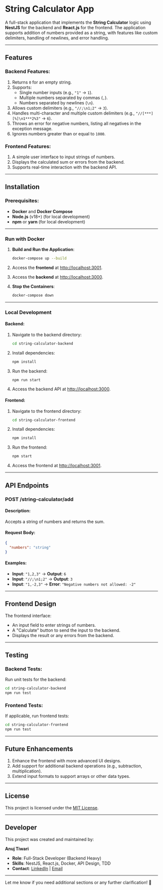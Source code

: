 # **String Calculator App**

A full-stack application that implements the **String Calculator** logic using **NestJS** for the backend and **React.js** for the frontend. The application supports addition of numbers provided as a string, with features like custom delimiters, handling of newlines, and error handling.

---

## **Features**

### Backend Features:
1. Returns `0` for an empty string.
2. Supports:
   - Single number inputs (e.g., `"1"` → `1`).
   - Multiple numbers separated by commas (`,`).
   - Numbers separated by newlines (`\n`).
3. Allows custom delimiters (e.g., `"//;\n1;2"` → `3`).
4. Handles multi-character and multiple custom delimiters (e.g., `"//[***][%]\n1***2%3"` → `6`).
5. Throws an error for negative numbers, listing all negatives in the exception message.
6. Ignores numbers greater than or equal to `1000`.

### Frontend Features:
1. A simple user interface to input strings of numbers.
2. Displays the calculated sum or errors from the backend.
3. Supports real-time interaction with the backend API.

---

## **Installation**

### Prerequisites:
- **Docker** and **Docker Compose**
- **Node.js** (v18+) (for local development)
- **npm** or **yarn** (for local development)

---

### **Run with Docker**

1. **Build and Run the Application**:
   ```bash
   docker-compose up --build
   ```

2. Access the **frontend** at [http://localhost:3001](http://localhost:3001).

3. Access the **backend** at [http://localhost:3000](http://localhost:3000).

4. **Stop the Containers**:
   ```bash
   docker-compose down
   ```

---

### **Local Development**

#### Backend:
1. Navigate to the backend directory:
   ```bash
   cd string-calculator-backend
   ```

2. Install dependencies:
   ```bash
   npm install
   ```

3. Run the backend:
   ```bash
   npm run start
   ```

4. Access the backend API at [http://localhost:3000](http://localhost:3000).

#### Frontend:
1. Navigate to the frontend directory:
   ```bash
   cd string-calculator-frontend
   ```

2. Install dependencies:
   ```bash
   npm install
   ```

3. Run the frontend:
   ```bash
   npm start
   ```

4. Access the frontend at [http://localhost:3001](http://localhost:3001).

---

## **API Endpoints**

### **POST /string-calculator/add**
#### Description:
Accepts a string of numbers and returns the sum.

#### Request Body:
```json
{
  "numbers": "string"
}
```

#### Examples:
- **Input**: `"1,2,3"` → **Output**: `6`
- **Input**: `"//;\n1;2"` → **Output**: `3`
- **Input**: `"1,-2,3"` → **Error**: `"Negative numbers not allowed: -2"`

---

## **Frontend Design**

The frontend interface:
- An input field to enter strings of numbers.
- A "Calculate" button to send the input to the backend.
- Displays the result or any errors from the backend.

---

## **Testing**

### Backend Tests:
Run unit tests for the backend:
```bash
cd string-calculator-backend
npm run test
```

### Frontend Tests:
If applicable, run frontend tests:
```bash
cd string-calculator-frontend
npm run test
```

---

## **Future Enhancements**
1. Enhance the frontend with more advanced UI designs.
2. Add support for additional backend operations (e.g., subtraction, multiplication).
3. Extend input formats to support arrays or other data types.

---

## **License**
This project is licensed under the [MIT License](LICENSE).

---

## **Developer**
This project was created and maintained by:

**Anuj Tiwari**

- **Role**: Full-Stack Developer (Backend Heavy)
- **Skills**: NestJS, React.js, Docker, API Design, TDD
- **Contact**: [LinkedIn](https://www.linkedin.com/in/tywari) | [Email](mailto:tywaryanuj83@gmail.com)

---
Let me know if you need additional sections or any further clarification! 🚀